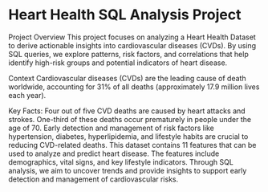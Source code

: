 # Heart Health SQL Analysis Project

Project Overview
This project focuses on analyzing a Heart Health Dataset to derive actionable insights into cardiovascular diseases (CVDs). By using SQL queries, we explore patterns, risk factors, and correlations that help identify high-risk groups and potential indicators of heart disease.

Context
Cardiovascular diseases (CVDs) are the leading cause of death worldwide, accounting for 31% of all deaths (approximately 17.9 million lives each year).

Key Facts:
Four out of five CVD deaths are caused by heart attacks and strokes.
One-third of these deaths occur prematurely in people under the age of 70.
Early detection and management of risk factors like hypertension, diabetes, hyperlipidemia, and lifestyle habits are crucial to reducing CVD-related deaths.
This dataset contains 11 features that can be used to analyze and predict heart disease. The features include demographics, vital signs, and key lifestyle indicators. Through SQL analysis, we aim to uncover trends and provide insights to support early detection and management of cardiovascular risks.
